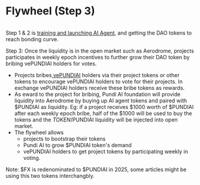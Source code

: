 # Flywheel (Step 3)

<figure><img src="../../.gitbook/assets/Screenshot 2024-12-14 at 2.10.12 PM.png" alt=""><figcaption></figcaption></figure>

Step 1 & 2 is [training and launching AI Agent](train-and-launch-step-1-and-2.md), and getting the DAO tokens to reach bonding curve.&#x20;

Step 3: Once the liquidity is in the open market such as Aerodrome, projects participates in weekly epoch incentives to further grow their DAO token by bribing vePUNDIAI holders for votes.

* Projects bribes[ vePUNDIAI](../token-economy-of-pundi-x-pundi-ai-and-pundi-aifx/vepundiai.md) holders via their project tokens or other tokens to encourage vePUNDIAI holders to vote for their projects. In exchange vePUNDIAI holders receive these bribe tokens as rewards.&#x20;
* As eward to the project for bribing, Pundi AI foundation will provide liquidity into Aerodrome by buying up AI agent tokens and paired with $PUNDIAI as liquidity. Eg: if a project receives $1000 worth of $PUNDIAI after each weekly epoch bribe, half of the $1000 will be used to buy the tokens and the $TOKEN/$PUNDIAI liquidity will be injected into open market.
* The flywheel allows&#x20;
  * projects to bootstrap their tokens
  * Pundi AI to grow $PUNDIAI token's demand
  * vePUNDIAI holders to get project tokens by participating weekly in voting.



Note: $FX is redenominated to $PUNDIAI in 2025, some articles might be using this two tokens interchangbly.

